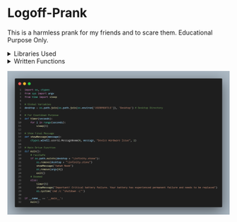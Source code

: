 # Logoff-Prank
This is a harmless prank for my friends and to scare them. Educational Purpose Only.

<details>
  <summary>Libraries Used</summary>
  <p>OS, ctypes, sys & time</p>
</details>
<details>
  <summary>Written Functions</summary>
  <p>

Names | Purpose
:------:|:--------:
timer() | Takes How Many Seconds as Parameter and Waits That Given Time To Run The Next Task After
showMessage() | Takes Message Body as Parameter and Shows The Error Message To Scare My Friends. The Title Needs To Be Manually Changed
main() | Main Driver Function To Handle All Operations And Returns
    
  </p>
</details>


![Source Code](https://github.com/srs404/Logoff-Prank/blob/main/prank.png "Source Code")
